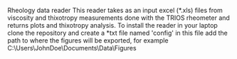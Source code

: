 Rheology data reader
This reader takes as an input excel (*.xls) files from viscosity and thixotropy measurements done with the TRIOS rheometer and returns plots and thixotropy analysis. To install the reader in your laptop clone the repository and create a *txt file named 'config' in this file add the path to where the figures will be exported, for example C:\Users\JohnDoe\Documents\Data\Figures
